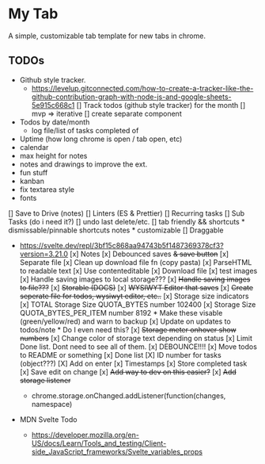 # My Tab

A simple, customizable tab template for new tabs in chrome. 

## TODOs
* Github style tracker.
  * https://levelup.gitconnected.com/how-to-create-a-tracker-like-the-github-contribution-graph-with-node-js-and-google-sheets-5e915c668c1
	[] Track todos (github style tracker) for the month
	[] mvp => iterative
	[] create separate component
* Todos by date/month
  * log file/list of tasks completed of 
* Uptime (how long chrome is open / tab open, etc)
* calendar
* max height for notes
* notes and drawings to improve the ext.
* fun stuff
* kanban
* fix textarea style
* fonts

[] Save to Drive (notes)
[] Linters (ES & Prettier)
[] Recurring tasks
[] Sub Tasks (do i need it?)
[] undo last delete/etc. 
[] tab friendly && shortcuts
	* dismissable/pinnable shortcuts notes
	* customizable
[] Draggable
  * https://svelte.dev/repl/3bf15c868aa94743b5f1487369378cf3?version=3.21.0
[x] Notes
	[x] Debounced saves ~~& save button~~
	[x] Separate file
	[x] Clean up download file fn (copy pasta)
	[x] ParseHTML to readable text 
	[x] Use contenteditable
	[x] Download file
	[x] test images
	[x] Handle saving images to local storage???
	[x] ~~Handle saving images to file???~~
    [x] ~~Storable (DOCS)~~
	[x] ~~WYSIWYT Editor that saves~~
	[x] ~~Create seperate file for todos, wysiwyt editor, etc..~~
[x] Storage size indicators
	[x] TOTAL Storage Size 
		QUOTA_BYTES number 102400
	[x] Storage Size 
		QUOTA_BYTES_PER_ITEM number 8192
		* Make these visable (green/yellow/red) and warn to backup
	[x] Update on updates to todos/note
		* Do I even need this?
[x] ~~Storage meter onhover show numbers~~
[x] Change color of storage text depending on status
[x] Limit Done list. Dont need to see all of them.
[x] DEBOUNCE!!!!
[x] Move todos to README or something
[x] Done list
[X] ID number for tasks (object???)
[X] Add on enter
[x] Timestamps
[x] Store completed task
[x] Save edit on change
[x] ~~Add way to dev on this easier?~~
[x] ~~Add storage listener~~
    * chrome.storage.onChanged.addListener(function(changes, namespace) 

* MDN Svelte Todo 
  * https://developer.mozilla.org/en-US/docs/Learn/Tools_and_testing/Client-side_JavaScript_frameworks/Svelte_variables_props